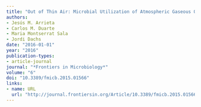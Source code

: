 ```yaml
---
title: "Out of Thin Air: Microbial Utilization of Atmospheric Gaseous Organics in the Surface Ocean"
authors:
- Jesús M. Arrieta
- Carlos M. Duarte
- Maria Montserrat Sala
- Jordi Dachs
date: "2016-01-01"
year: "2016"
publication-types:
- article-journal
journal: "*Frontiers in Microbiology*"
volume: "6"
doi: "10.3389/fmicb.2015.01566"
links:
- name: URL
  url: "http://journal.frontiersin.org/Article/10.3389/fmicb.2015.01566/abstract"
---
```

